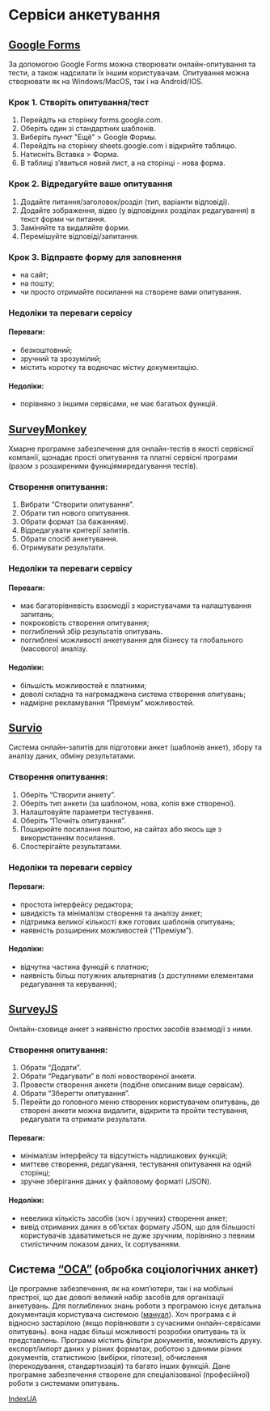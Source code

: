# Сервіси анкетування

## [Google Forms](https://www.google.com/intl/ru_ua/forms/about/)

За допомогою Google Forms можна створювати онлайн-опитування та тести, а також надсилати їх іншим користувачам. Опитування можна створювати як на Windows/MacOS, так і на Android/IOS.

### Крок 1. Створіть опитування/тест 
  1. Перейдіть на сторінку forms.google.com.
  2. Оберіть один зі стандартних шаблонів.
  3. Виберіть пункт "Ещё" > Google Формы.
  4. Перейдіть на сторінку sheets.google.com і відкрийте таблицю.
  5. Натисніть Вставка > Форма.
  6. В таблиці з’явиться новий лист, а на сторінці - нова форма.

### Крок 2. Відредагуйте ваше опитування
  1. Додайте питання/заголовок/розділ (тип, варіанти відповіді).
  2. Додайте зображення, відео (у відповідних розділах редагування) в текст форми чи питання.
  3. Заміняйте та видаляйте форми.
  4. Перемішуйте відповіді/запитання.

### Крок 3. Відправте форму для заповнення
  * на сайт;
  * на пошту;
 * чи просто отримайте посилання на створене вами опитування.

### Недоліки та переваги сервісу

#### Переваги:
  * безкоштовний;
  * зручний та зрозумілий;
  * містить коротку та водночас містку документацію.

#### Недоліки:
  * порівняно з іншими сервісами, не має багатьох функцій.

## [SurveyMonkey](https://ru.surveymonkey.com/)

Хмарне програмне забезпечення для онлайн-тестів в якості сервісної компанії, щонадає прості опитування та платні сервісні програми (разом з розширеними функціямиредагування тестів).

### Створення опитування:
  1. Вибрати “Створити опитування”.
  2. Обрати тип нового опитування.
  3. Обрати формат (за бажанням).
  4. Відредагувати критерії запитів.
  5. Обрати спосіб анкетування.
  6. Отримувати результати.

### Недоліки та переваги сервісу

#### Переваги:
  * має багаторівневість взаємодії з користувачами та налаштування запитань;
  * покроковість створення опитування;
  * поглиблений збір результатів опитувань.
  * поглиблені можливості анкетування для бізнесу та глобального (масового) аналізу.

#### Недоліки:
  * більшість можливостей є платними;
  * доволі складна та нагромаджена система створення опитувань;
  * надмірне рекламування “Преміум” можливостей.


## [Survio](https://www.survio.com/ru/)

Система онлайн-запитів для підготовки анкет (шаблонів анкет), збору та аналізу даних, обміну результатами.

### Створення опитування:
  1. Оберіть “Створити анкету”.
  2. Оберіть тип анкети (за шаблоном, нова, копія вже створеної).
  3. Налаштовуйте параметри тестування.
  4. Оберіть “Почніть опитування”.
  5. Поширюйте посилання поштою, на сайтах або якось ще з використанням посилання.
  6. Спостерігайте результатами.

### Недоліки та переваги сервісу

#### Переваги:
  * простота інтерфейсу редактора;
  * швидкість та мінімалізм створення та аналізу анкет;
  * підтримка великої кількості вже готових шаблонів опитувань;
  * наявність розширених можливостей (“Преміум”).

#### Недоліки:
  * відчутна частина функцій є платною;
  * наявність більш потужних альтернатив (з доступними елементами редагування та керування);


## [SurveyJS](https://surveyjs.io/)
	
Онлайн-сховище анкет з наявністю простих засобів взаємодії з ними.

### Створення опитування:
  1. Обрати “Додати”.
  2. Обрати “Редагувати” в полі новоствореної анкети.
  3. Провести створення анкети (подібне описаним вище сервісам).
  4. Обрати “Зберегти опитування”.
  5. Перейти до головного меню створених користувачем опитувань, де створені анкети можна видалити, відкрити та пройти тестування, редагувати та отримати результати.

#### Переваги:
  * мінімалізм інтерфейсу та відсутність надлишкових функцій;
  * миттєве створення, редагування, тестування опитування на одній сторінці;
  * зручне зберігання даних у файловому форматі (JSON).

#### Недоліки:
  * невелика кількість засобів (хоч і зручних) створення анкет;
  * вивід отриманих даних в об’єктах формату JSON, що для більшості користувачів здаватиметься не дуже зручним, порівняно з певним стилістичним показом даних, їх сортуванням.

## Система [“ОСА”](https://oca.com.ua/) (обробка соціологічних анкет)

Це програмне забезпечення, як на комп’ютери, так і на мобільні пристрої, що дає доволі великий набір засобів для організації анкетувань. Для поглиблених знань роботи з програмою існує детальна документація користувача системою ([мануал](https://oca.com.ua/arc/oca_manual.pdf)). Хоч програма є й відносно застарілою (якщо порівнювати з сучасними онлайн-сервісами опитувань). вона надає більші можливості розробки опитувань та їх представлень. Програма містить
фільтри документів, можливість друку. експорт/імпорт даних у різних форматах, роботою з даними різних документів,  статистикою (вибірки, гіпотези), обчислення (перекодування, стандартизація) та багато інших функцій. Дане програмне забезпечення створене для спеціалізованої (професійної) роботи з системами опитувань.

[IndexUA](https://github.com/ip-85/System-Dynamics/blob/master/Theory/IndexUA.md)

